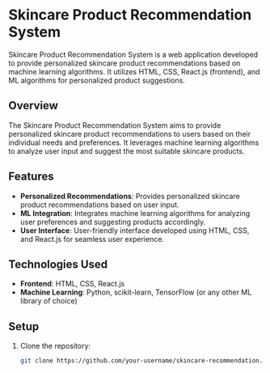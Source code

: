 # Skincare Product Recommendation System

Skincare Product Recommendation System is a web application developed to provide personalized skincare product recommendations based on machine learning algorithms. It utilizes HTML, CSS, React.js (frontend), and ML algorithms for personalized product suggestions.

## Overview

The Skincare Product Recommendation System aims to provide personalized skincare product recommendations to users based on their individual needs and preferences. It leverages machine learning algorithms to analyze user input and suggest the most suitable skincare products.

## Features

- **Personalized Recommendations**: Provides personalized skincare product recommendations based on user input.
- **ML Integration**: Integrates machine learning algorithms for analyzing user preferences and suggesting products accordingly.
- **User Interface**: User-friendly interface developed using HTML, CSS, and React.js for seamless user experience.

## Technologies Used

- **Frontend**: HTML, CSS, React.js
- **Machine Learning**: Python, scikit-learn, TensorFlow (or any other ML library of choice)

## Setup

1. Clone the repository:

   ```bash
   git clone https://github.com/your-username/skincare-recommendation.git

